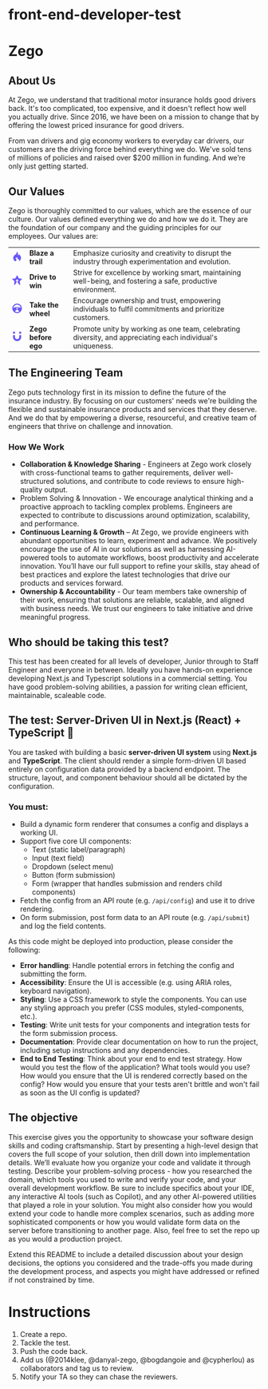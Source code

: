 # front-end-developer-test

# Zego

## About Us

At Zego, we understand that traditional motor insurance holds good drivers back.
It's too complicated, too expensive, and it doesn't reflect how well you actually drive.
Since 2016, we have been on a mission to change that by offering the lowest priced insurance for good drivers.

From van drivers and gig economy workers to everyday car drivers, our customers are the driving force behind everything we do. We've sold tens of millions of policies and raised over $200 million in funding. And we’re only just getting started.

## Our Values

Zego is thoroughly committed to our values, which are the essence of our culture. Our values defined everything we do and how we do it.
They are the foundation of our company and the guiding principles for our employees. Our values are:

<table>
    <tr><td><img src="../doc/assets/blaze_a_trail.png?raw=true" alt="Blaze a trail" width=50></td><td><b>Blaze a trail</b></td><td>Emphasize curiosity and creativity to disrupt the industry through experimentation and evolution.</td></tr>
    <tr><td><img src="../doc/assets/drive_to_win.png?raw=true" alt="Drive to win" width=50></td><td><b>Drive to win</b></td><td>Strive for excellence by working smart, maintaining well-being, and fostering a safe, productive environment.</td></tr>
    <tr><td><img src="../doc/assets/take_the_wheel.png?raw=true" alt="Take the wheel" width=50></td><td><b>Take the wheel</b></td><td>Encourage ownership and trust, empowering individuals to fulfil commitments and prioritize customers.</td></tr>
    <tr><td><img src="../doc/assets/zego_before_ego.png?raw=true" alt="Zego before ego" width=50></td><td><b>Zego before ego</b></td><td>Promote unity by working as one team, celebrating diversity, and appreciating each individual's uniqueness.</td></tr>
</table>

## The Engineering Team

Zego puts technology first in its mission to define the future of the insurance industry.
By focusing on our customers' needs we're building the flexible and sustainable insurance products
and services that they deserve. And we do that by empowering a diverse, resourceful, and creative
team of engineers that thrive on challenge and innovation.

### How We Work

- **Collaboration & Knowledge Sharing** - Engineers at Zego work closely with cross-functional teams to gather requirements,
  deliver well-structured solutions, and contribute to code reviews to ensure high-quality output.
- Problem Solving & Innovation - We encourage analytical thinking and a proactive approach to tackling complex
  problems. Engineers are expected to contribute to discussions around optimization, scalability, and performance.
- **Continuous Learning & Growth** – At Zego, we provide engineers with abundant opportunities to learn, experiment and
  advance. We positively encourage the use of AI in our solutions as well as harnessing AI-powered tools to automate
  workflows, boost productivity and accelerate innovation. You’ll have our full support to refine your skills, stay
  ahead of best practices and explore the latest technologies that drive our products and services forward.
- **Ownership & Accountability** - Our team members take ownership of their work, ensuring that solutions are reliable,
  scalable, and aligned with business needs. We trust our engineers to take initiative and drive meaningful progress.

## Who should be taking this test?

This test has been created for all levels of developer, Junior through to Staff Engineer and everyone in between.
Ideally you have hands-on experience developing Next.js and Typescript solutions in a commercial setting. You have good problem-solving abilities, a passion for writing clean efficient, maintainable, scaleable code.

## The test: Server-Driven UI in Next.js (React) + TypeScript 🧪

You are tasked with building a basic **server-driven UI system** using **Next.js** and **TypeScript**. The client should render a simple form-driven UI based entirely on configuration data provided by a backend endpoint. The structure, layout, and component behaviour should all be dictated by the configuration.

### You must:

- Build a dynamic form renderer that consumes a config and displays a working UI.
- Support five core UI components:
  - Text (static label/paragraph)
  - Input (text field)
  - Dropdown (select menu)
  - Button (form submission)
  - Form (wrapper that handles submission and renders child components)
- Fetch the config from an API route (e.g. `/api/config`) and use it to drive rendering.
- On form submission, post form data to an API route (e.g. `/api/submit`) and log the field contents.

As this code might be deployed into production, please consider the following:

- **Error handling**: Handle potential errors in fetching the config and submitting the form.
- **Accessibility**: Ensure the UI is accessible (e.g. using ARIA roles, keyboard navigation).
- **Styling**: Use a CSS framework to style the components. You can use any styling approach you prefer (CSS modules, styled-components, etc.).
- **Testing**: Write unit tests for your components and integration tests for the form submission process.
- **Documentation**: Provide clear documentation on how to run the project, including setup instructions and any dependencies.
- **End to End Testing**: Think about your end to end test strategy. How would you test the flow of the application? What tools would you use? How would you ensure that the UI is rendered correctly based on the config? How would you ensure that your tests aren't brittle and won't fail as soon as the UI config is updated?

## The objective

This exercise gives you the opportunity to showcase your software design skills and coding craftsmanship. Start by presenting a high-level design that covers the full scope of your solution, then drill down into implementation details. We’ll evaluate how you organize your code and validate it through testing. Describe your problem-solving process - how you researched the domain, which tools you used to write and verify your code, and your overall development workflow. Be sure to include specifics about your IDE, any interactive AI tools (such as Copilot), and any other AI-powered utilities that played a role in your solution.
You might also consider how you would extend your code to handle more complex scenarios, such as adding more sophisticated components or how you would validate form data on the server before transitioning to another page. Also, feel free to set the repo up as you would a production project.

Extend this README to include a detailed discussion about your design decisions, the options you considered and
the trade-offs you made during the development process, and aspects you might have addressed or refined if not constrained by time.

# Instructions

1. Create a repo.
2. Tackle the test.
3. Push the code back.
4. Add us (@2014klee, @danyal-zego, @bogdangoie and @cypherlou) as collaborators and tag us to review.
5. Notify your TA so they can chase the reviewers.
